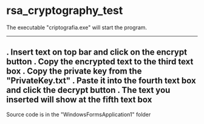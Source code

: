 # rsa_cryptography_test

The executable "criptografia.exe" will start the program.

---------------------------------------------------------------
. Insert text on top bar and click on the encrypt button
. Copy the encrypted text to the third text box
. Copy the private key from the "PrivateKey.txt"
. Paste it into the fourth text box and click the decrypt button
. The text you inserted will show at the fifth text box
---------------------------------------------------------------

Source code is in the "WindowsFormsApplication1" folder
